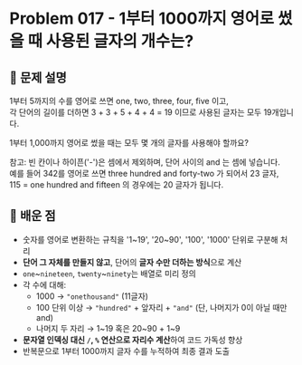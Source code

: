 # Problem 017 - 1부터 1000까지 영어로 썼을 때 사용된 글자의 개수는? 
 
## 📝 문제 설명
1부터 5까지의 수를 영어로 쓰면 one, two, three, four, five 이고,  
각 단어의 길이를 더하면 3 + 3 + 5 + 4 + 4 = 19 이므로 사용된 글자는 모두 19개입니다.  
  
1부터 1,000까지 영어로 썼을 때는 모두 몇 개의 글자를 사용해야 할까요?  
  
참고: 빈 칸이나 하이픈('-')은 셈에서 제외하며, 단어 사이의 and 는 셈에 넣습니다.  
예를 들어 342를 영어로 쓰면 three hundred and forty-two 가 되어서 23 글자,  
115 = one hundred and fifteen 의 경우에는 20 글자가 됩니다.

## 🧠 배운 점
- 숫자를 영어로 변환하는 규칙을 '1~19', '20~90', '100', '1000' 단위로 구분해 처리
- **단어 그 자체를 만들지 않고**, 단어의 **글자 수만 더하는 방식**으로 계산
- `one`~`nineteen`, `twenty`~`ninety`는 배열로 미리 정의
- 각 수에 대해:
  - 1000 → `"onethousand"` (11글자)
  - 100 단위 이상 → `"hundred"` + 앞자리 + `"and"` (단, 나머지가 0이 아닐 때만 and)
  - 나머지 두 자리 → 1~19 혹은 20~90 + 1~9
- **문자열 인덱싱 대신 `/`, `%` 연산으로 자리수 계산**하여 코드 가독성 향상
- 반복문으로 1부터 1000까지 글자 수를 누적하여 최종 결과 도출
